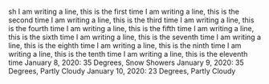 sh I am writing a line, this is the first time
I am writing a line, this is the second time
I am writing a line, this is the third time
I am writing a line, this is the fourth time
I am writing a line, this is the fifth time
I am writing a line, this is the sixth time
I am writing a line, this is the seventh time
I am writing a line, this is the eighth time
I am writing a line, this is the ninth time
I am writing a line, this is the tenth time
I am writing a line, this is the eleventh time
January 8, 2020: 35 Degrees, Snow Showers
January 9, 2020: 35 Degrees, Partly Cloudy
January 10, 2020:  23 Degrees, Partly Cloudy